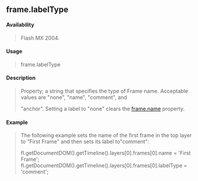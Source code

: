 ## frame.labelType

#### Availability

> Flash MX 2004.

#### Usage

> frame.labelType

#### Description

> Property; a string that specifies the type of Frame name. Acceptable values are "none", "name", "comment", and
>
> "anchor". Setting a label to "none" clears the [frame.name](#_bookmark621) property.

#### Example

> The following example sets the name of the first frame in the top layer to "First Frame" and then sets its label to"comment":
>
> fl.getDocumentDOM().getTimeline().layers\[0\].frames\[0\].name = 'First Frame'; fl.getDocumentDOM().getTimeline().layers\[0\].frames\[0\].labelType = 'comment';
